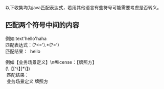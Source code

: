 以下收集均为java匹配表达式，若用其他语言有些符号可能需要考虑是否转义。

## 匹配两个符号中间的内容
  例如:text'hello'haha  
  匹配表达式：(?<=').*(?=')  
  匹配结果： 
  hello  
    
  例如【业务场景定义】\n#license：【牌照方】  
  (\\【[^\\】]*\\】)  
  匹配结果：  
  业务场景定义
  牌照方
